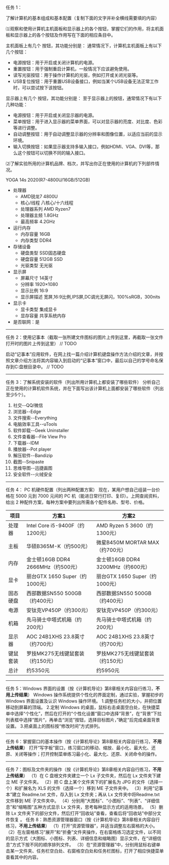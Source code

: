 任务 1：

了解计算机的基本组成和基本配置（复制下面的文字并补全横线需要填的内容）

⑴观察和使用计算机主机面板和显示器上的各个按钮，掌握它们的作用，将主机面板和显示器上的各个按钮及作用写在下面的相应条目中。

主机面板上有几个 按钮，其功能分别是：
通常情况下，计算机主机面板上有以下几个按钮：
- 电源按钮：用于开启或关闭计算机的电源。
- 重置按钮：用于强制重启计算机，一般情况下应该避免使用。
- 读写光驱按钮：用于操作计算机的光驱，例如打开或关闭光驱等。
- USB复位按钮：用于重置USB设备接口，例如当某个USB设备无法正常工作时，可以尝试按下该按钮。

显示器上有几个 按钮，其功能分别是：
至于显示器上的按钮，通常情况下有以下几种功能：
- 电源按钮：用于开启或关闭显示器的电源。
- 菜单按钮：用于进入显示器的菜单界面，可以对显示器的亮度、对比度、色彩等进行调整。
- 自动调整按钮：用于自动调整显示器的分辨率和图像位置，以适应当前的显示环境。
- 输入切换按钮：如果显示器支持多输入接口，例如HDMI、VGA、DVI等，那么这个按钮可以切换不同的输入接口。

⑵了解实验所用的计算机品牌、档次，并写出你正在使用的计算机的下列部件情况。

YOGA 14s 2020(R7-4800U/16GB/512GB)
- 处理器
  - AMD锐龙7 4800U
  - 核心/线程 八核心/十六线程
  - 处理器系列 AMD Ryzen7
  - 处理器主频 1.8GHz
  - 最高频率 4.2GHz
- 运行内存
  - 内存容量 16GB
  - 内存类型 DDR4
- 存储设备
  - 硬盘类型 SSD固态硬盘
  - 硬盘容量 512GB SSD
  - 光驱类型 无光驱
- 显示屏
  - 屏幕尺寸 14英寸
  - 分辨率 1920×1080
  - 显示比例 16:9
  - 显示屏描述 宽屏,16:9比例,IPS屏,DC调光无屏闪，100%sRGB，300nits
- 显示卡
  - 显卡类型 集成显卡
  - 显存容量 共享系统内存
- 是否联网：是

---
任务 2：使用记事本（截取一张所建文件图标的图片上传到这里，再截取一张文件打开时的图片上传到这里）
// TODO

启动“记事本”应用软件，在网上找一篇介绍计算机键盘操作方法介绍的文章，并按照文章介绍方法将其内容输入到启动的“记事本”窗口中，最后以自己的学号命名保存到C:盘根目录中。
// TODO

---
任务 3：了解系统安装的软件（列出所用计算机上都安装了哪些软件）
分析自己正在使用的计算机软件系统，并在下面写出该计算机上面都安装了哪些软件（列出至少5个）。
1. 社交--QQ/微信
2. 浏览器--Edge
3. 文件搜索--Everything
4. 电脑效率工具--uTools
5. 软件卸载--Geek Uninstaller
6. 文件查看器--File View Pro
7. 下载器--IDM
8. 播放器--Pot player
9. 解压软件--Bandizip
10. 截图--Snipaste
11. 思维导图--迅捷画图
12. 安全软件--火绒安全

---
任务 4： PC 机硬件配置（列出两种配置方案）
现在，某用户想自己组装一台价格在 5000 元到 7000 元间的 PC 机（能进日常行打印、复印）。上网查阅资料，给出 2 种配件方案，每种方案中要列出所需各个配件名称、型号、价格。

| 项目     | 方案1                              | 方案2                              |
| -------- | ---------------------------------- | ---------------------------------- |
| 处理器   | Intel Core i5-9400F（约1200元）    | AMD Ryzen 5 3600（约1300元）       |
| 主板     | 华硕B365M-K（约500元）             | 微星B450M MORTAR MAX（约700元）    |
| 内存     | 金士顿16GB DDR4 2666MHz（约500元） | 金士顿16GB DDR4 3200MHz（约600元） |
| 显卡     | 丽台GTX 1650 Super（约1000元）     | 丽台GTX 1650 Super（约1000元）     |
| 固态硬盘 | 西部数据SN550 500GB（约400元）     | 西部数据SN550 500GB（约400元）     |
| 电源     | 安钛克VP450P（约300元）            | 安钛克VP450P（约300元）            |
| 机箱     | 先马骑士中塔式机箱（约200元）      | 先马骑士中塔式机箱（约200元）      |
| 显示器   | AOC 24B1XHS 23.8英寸（约700元）    | AOC 24B1XHS 23.8英寸（约700元）    |
| 键鼠套装 | 罗技MK275无线键鼠套装（约150元）   | 罗技MK275无线键鼠套装（约150元）   |
| 总计     | 约5350元                           | 约5950元                           |




---
任务 5：Windows 界面的设置（按《计算机导论》第8章相关内容自行练习，**不用上传结果**）
Windows 操作系统提供个性化的界面定制，通过实验，掌握初步的 Windows 界面设置及认识 Windows 操作环境。
1.调整任务栏的大小，并把位置移动到屏幕的顶端。
2.定制 Windows 的桌面，鼠标右击桌面空白处，在快捷菜单中选择“个性化”，然后在打开的“个性化设置“窗口中选择“背景”，在“背景”下拉列表框中选择”图片“，再单击“浏览”按钮，选择目标图片，”确定“后完成桌面背景设置。
3.把桌面上的图标按“修改时间”方式排列。

---
任务 6：掌握窗口的基本操作（按《计算机导论》第8章相关内容自行练习，**不用上传结果**）
打开“写字板”窗口，练习窗口的移动、缩放、最小化、最大化、还原、关闭等操作；打开控制菜单练习最小化、最大化、还原、关闭命令的操作。

---
任务 7：图标及文件夹的操作（按《计算机导论》第8章相关内容自行练习，**不用上传结果**）
（1）在 C 盘根文件夹建立一个 Lx 子文件夹，然后在 Lx 文件夹下建立 ME 子文件夹。
（2）把 C 盘上某个文件夹下的扩展名为 JPG 的文件（选择一个）和扩展名为 XLS 的文件（选择一个）移到 ME 子文件夹中。
（3）利用“记事本”建立 Readme.txt 文件，存入到 Lx 文件夹；再从 Lx 文件夹中将Readme.txt 文件移到 ME 子文件夹中。
（4）分别用“大图标”、“小图标”、“列表”、“详细信息”和“缩略图”五种方式显示 Lx 文件夹，思考每种显示方式的适用场景。
（5）删除 Lx 文件夹下的部分文件，然后打开“回收站”查看，查看后将“回收站”中部分文件恢复 。
任务 8：熟悉资源管理器窗口（按《计算机导论》第8章相关内容自行练习，**不用上传结果**）
（1）打开“资源管理器”，并适当调整左右窗格的大小。
（2）在左窗格练习“展开”和“折叠”文件夹操作，在右窗格练习选定文件，以不同的显示方式（大图标、小图标、列表、详细信息和缩略图）显示文件，在“详细信息”方式下按不同的顺序排列文件。
（3）在“资源管理器”中，分别用鼠标右键单击某一文件夹、任务栏空白处、右窗格空白处和任务栏图标，打开了相应快捷菜单查看其中的内容。
